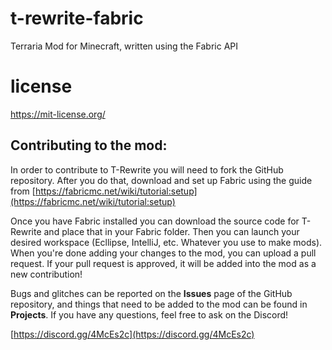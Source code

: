 # t-rewrite-fabric
Terraria Mod for Minecraft, written using the Fabric API

# license
https://mit-license.org/


## Contributing to the mod:
In order to contribute to T-Rewrite you will need to fork the GitHub repository.
After you do that, download and set up Fabric using the guide from [https://fabricmc.net/wiki/tutorial:setup](https://fabricmc.net/wiki/tutorial:setup)

Once you have Fabric installed you can download the source code for T-Rewrite and place that in your Fabric folder.  Then you can launch your desired workspace (Ecllipse, IntelliJ, etc.  Whatever you use to make mods).
When you're done adding your changes to the mod, you can upload a pull request.
If your pull request is approved, it will be added into the mod as a new contribution!

Bugs and glitches can be reported on the **Issues** page of the GitHub repository, and things that need to be added to the mod can be found in **Projects**.
If you have any questions, feel free to ask on the Discord!

[https://discord.gg/4McEs2c](https://discord.gg/4McEs2c)
